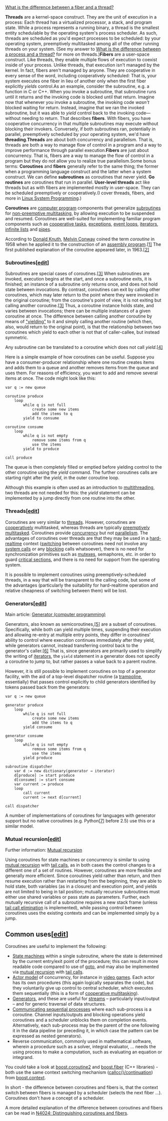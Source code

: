[What is the difference between a fiber and a thread?](https://www.quora.com/What-is-the-difference-between-a-fiber-and-a-thread)

**Threads** are a kernel-space construct. They are the unit of execution in a process: Each thread has a virtualized processor, a stack, and program state. While a process represents a running binary, a thread is the smallest entity schedulable by the operating system's process scheduler. As such, threads are scheduled as you'd expect processes to be scheduled: by your operating system, preemptively multitasked among all of the other running threads on your system. (See my answer to [What is the difference between a process and a thread](https://www.quora.com/What-is-the-difference-between-a-process-and-a-thread/answer/Robert-Love-1)[?](https://www.quora.com/What-is-the-difference-between-a-process-and-a-thread/answer/Robert-Love-1) for more on threads.)**Fibers** are a user-space construct. Like threads, they enable multiple flows of execution to coexist inside of your process. Unlike threads, that execution isn't managed by the kernel. In fact, fibers aren't managed by anyone. They are cooperative in every sense of the word, including cooperatively scheduled: That is, your system executes one fiber in lieu of another only when the first fiber explicitly *yields* control.As an example, consider the subroutine, e.g. a function in C or C++. When you invoke a subroutine, that subroutine runs until it returns and the invoking code is blocked until that return. Imagine now that whenever you invoke a subroutine, the invoking code *wasn't* blocked waiting for return. Instead, imagine that we ran the invoked subroutine, but it was able to *yield* control back to the invoking code—without needing to return. That describes **fibers**. With fibers, you have cooperative concurrency in that multiple subroutines may execute without blocking their invokers. Conversely, if both subroutines ran, potentially in parallel, preemptively scheduled by your operating system, we'd have **threading**.**Threads** are about both concurrency and parallelism. That is, threads are both a way to manage flow of control in a program and a way to improve performance through parallel execution.**Fibers** are just about concurrency. That is, fibers are a way to manage the flow of control in a program but they do not allow you to realize true parallelism.Some bonus terms: **Coroutines** and **fibers** generally refer to the same thing; the former when a programming language construct and the latter when a system construct. We can define **subroutines** as coroutines that never yield. **Go routines** are coroutines that run in parallel. **User-level threads** act like threads but as with fibers are implemented mostly in user-space. They can be scheduled preemptively or cooperatively.(I cover threads, fibers, and more in [Linux System Programming](http://www.amazon.com/dp/1449339530/ref=as_li_ss_til?tag=roblov-20&camp=0&creative=0&linkCode=as4&creativeASIN=1449339530&adid=08EAHYTMFA0W997ME45V).)





**Coroutines** are [computer program](https://en.wikipedia.org/wiki/Computer_program) components that generalize [subroutines](https://en.wikipedia.org/wiki/Subroutine) for [non-preemptive multitasking](https://en.wikipedia.org/wiki/Non-preemptive_multitasking), by allowing execution to be suspended and resumed. Coroutines are well-suited for implementing familiar program components such as [cooperative tasks](https://en.wikipedia.org/wiki/Cooperative_multitasking), [exceptions](https://en.wikipedia.org/wiki/Exception_handling), [event loops](https://en.wikipedia.org/wiki/Event_loop), [iterators](https://en.wikipedia.org/wiki/Iterator), [infinite lists](https://en.wikipedia.org/wiki/Lazy_evaluation) and [pipes](https://en.wikipedia.org/wiki/Pipeline_(software)).

According to [Donald Knuth](https://en.wikipedia.org/wiki/Donald_Knuth), [Melvin Conway](https://en.wikipedia.org/wiki/Melvin_Conway) coined the term *coroutine* in 1958 when he applied it to the construction of an [assembly program](https://en.wikipedia.org/wiki/Assembly_language).[[1\]](https://en.wikipedia.org/wiki/Coroutine#cite_note-KnuthVol1_1_4_5-1) The first published explanation of the coroutine appeared later, in 1963.[[2\]](https://en.wikipedia.org/wiki/Coroutine#cite_note-Conway1963-2)



### Subroutines[[edit](https://en.wikipedia.org/w/index.php?title=Coroutine&action=edit&section=2)]

Subroutines are special cases of coroutines.[[3\]](https://en.wikipedia.org/wiki/Coroutine#cite_note-KnuthVol1_1_4_2-3) When subroutines are invoked, execution begins at the start, and once a subroutine exits, it is finished; an instance of a subroutine only returns once, and does not hold state between invocations. By contrast, coroutines can exit by calling other coroutines, which may later return to the point where they were invoked in the original coroutine; from the coroutine's point of view, it is not exiting but calling another coroutine.[[3\]](https://en.wikipedia.org/wiki/Coroutine#cite_note-KnuthVol1_1_4_2-3) Thus, a coroutine instance holds state, and varies between invocations; there can be multiple instances of a given coroutine at once. The difference between calling another coroutine by means of ["yielding"](https://en.wikipedia.org/wiki/Yield_(multithreading)) to it and simply calling another routine (which then, also, would return to the original point), is that the relationship between two coroutines which yield to each other is not that of caller-callee, but instead symmetric.

Any subroutine can be translated to a coroutine which does not call *yield*.[[4\]](https://en.wikipedia.org/wiki/Coroutine#cite_note-Perlis1982_6-4)

Here is a simple example of how coroutines can be useful. Suppose you have a consumer-producer relationship where one routine creates items and adds them to a queue and another removes items from the queue and uses them. For reasons of efficiency, you want to add and remove several items at once. The code might look like this:

```
var q := new queue

coroutine produce
    loop
        while q is not full
            create some new items
            add the items to q
        yield to consume

coroutine consume
    loop
        while q is not empty
            remove some items from q
            use the items
        yield to produce

call produce
```

The queue is then completely filled or emptied before yielding control to the other coroutine using the *yield* command. The further coroutines calls are starting right after the *yield*, in the outer coroutine loop.

Although this example is often used as an introduction to [multithreading](https://en.wikipedia.org/wiki/Thread_(computing)), two threads are not needed for this: the *yield* statement can be implemented by a jump directly from one routine into the other.

### Threads[[edit](https://en.wikipedia.org/w/index.php?title=Coroutine&action=edit&section=3)]

Coroutines are very similar to [threads](https://en.wikipedia.org/wiki/Thread_(computing)). However, coroutines are [cooperatively](https://en.wikipedia.org/wiki/Cooperative_multitasking) multitasked, whereas threads are typically [preemptively](https://en.wikipedia.org/wiki/Preemptive_multitasking) [multitasked](https://en.wikipedia.org/wiki/Computer_multitasking). Coroutines provide [concurrency](https://en.wikipedia.org/wiki/Concurrency_(computer_science)) but not [parallelism](https://en.wikipedia.org/wiki/Parallel_computing). The advantages of coroutines over threads are that they may be used in a [hard-realtime](https://en.wikipedia.org/wiki/Hard_realtime) context ([switching](https://en.wikipedia.org/wiki/Context_switch) between coroutines need not involve any [system calls](https://en.wikipedia.org/wiki/System_calls) or any [blocking](https://en.wikipedia.org/wiki/Blocking_(computing)) calls whatsoever), there is no need for synchronization primitives such as [mutexes](https://en.wikipedia.org/wiki/Mutex), semaphores, etc. in order to guard [critical sections](https://en.wikipedia.org/wiki/Critical_sections), and there is no need for support from the operating system.

It is possible to implement coroutines using preemptively-scheduled threads, in a way that will be transparent to the calling code, but some of the advantages (particularly the suitability for hard-realtime operation and relative cheapness of switching between them) will be lost.

### Generators[[edit](https://en.wikipedia.org/w/index.php?title=Coroutine&action=edit&section=4)]

Main article: [Generator (computer programming)](https://en.wikipedia.org/wiki/Generator_(computer_programming))

Generators, also known as semicoroutines,[[5\]](https://en.wikipedia.org/wiki/Coroutine#cite_note-Ralston2000-5) are a subset of coroutines. Specifically, while both can yield multiple times, suspending their execution and allowing re-entry at multiple entry points, they differ in coroutines' ability to control where execution continues immediately after they yield, while generators cannot, instead transferring control back to the generator's caller.[[6\]](https://en.wikipedia.org/wiki/Coroutine#cite_note-6) That is, since generators are primarily used to simplify the writing of [iterators](https://en.wikipedia.org/wiki/Iterator), the `yield` statement in a generator does not specify a coroutine to jump to, but rather passes a value back to a parent routine.

However, it is still possible to implement coroutines on top of a generator facility, with the aid of a top-level dispatcher routine (a [trampoline](https://en.wikipedia.org/wiki/Trampoline_(computing)), essentially) that passes control explicitly to child generators identified by tokens passed back from the generators:

```
var q := new queue

generator produce
    loop
        while q is not full
            create some new items
            add the items to q
        yield consume

generator consume
    loop
        while q is not empty
            remove some items from q
            use the items
        yield produce

subroutine dispatcher
    var d := new dictionary(generator → iterator)
    d[produce] := start produce
    d[consume] := start consume
    var current := produce
    loop
        call current
        current := next d[current]

call dispatcher
```

A number of implementations of coroutines for languages with generator support but no native coroutines (e.g. Python[[7\]](https://en.wikipedia.org/wiki/Coroutine#cite_note-MertzIBM-7) before 2.5) use this or a similar model.

### Mutual recursion[[edit](https://en.wikipedia.org/w/index.php?title=Coroutine&action=edit&section=5)]

Further information: [Mutual recursion](https://en.wikipedia.org/wiki/Mutual_recursion)

Using coroutines for state machines or concurrency is similar to using [mutual recursion](https://en.wikipedia.org/wiki/Mutual_recursion) with [tail calls](https://en.wikipedia.org/wiki/Tail_call), as in both cases the control changes to a different one of a set of routines. However, coroutines are more flexible and generally more efficient. Since coroutines yield rather than return, and then resume execution rather than restarting from the beginning, they are able to hold state, both variables (as in a closure) and execution point, and yields are not limited to being in tail position; mutually recursive subroutines must either use shared variables or pass state as parameters. Further, each mutually recursive call of a subroutine requires a new stack frame (unless [tail call elimination](https://en.wikipedia.org/wiki/Tail_call_elimination) is implemented), while passing control between coroutines uses the existing contexts and can be implemented simply by a jump.

## Common uses[[edit](https://en.wikipedia.org/w/index.php?title=Coroutine&action=edit&section=6)]

Coroutines are useful to implement the following:

- [State machines](https://en.wikipedia.org/wiki/State_machine) within a single subroutine, where the state is determined by the current entry/exit point of the procedure; this can result in more readable code compared to use of [goto](https://en.wikipedia.org/wiki/Goto), and may also be implemented via [mutual recursion](https://en.wikipedia.org/wiki/Mutual_recursion) with [tail calls](https://en.wikipedia.org/wiki/Tail_call).
- [Actor model](https://en.wikipedia.org/wiki/Actor_model) of concurrency, for instance in [video games](https://en.wikipedia.org/wiki/Video_game). Each actor has its own procedures (this again logically separates the code), but they voluntarily give up control to central scheduler, which executes them sequentially (this is a form of [cooperative multitasking](https://en.wikipedia.org/wiki/Cooperative_multitasking)).
- [Generators](https://en.wikipedia.org/wiki/Generator_(computer_programming)), and these are useful for [streams](https://en.wikipedia.org/wiki/Stream_(computing)) – particularly input/output – and for generic traversal of data structures.
- [Communicating sequential processes](https://en.wikipedia.org/wiki/Communicating_sequential_processes) where each sub-process is a coroutine. Channel inputs/outputs and blocking operations yield coroutines and a scheduler unblocks them on completion events. Alternatively, each sub-process may be the parent of the one following it in the data pipeline (or preceding it, in which case the pattern can be expressed as nested generators).
- Reverse communication, commonly used in mathematical software, wherein a procedure such as a solver, integral evaluator, ... needs the using process to make a computation, such as evaluating an equation or integrand.







You could take a look at [boost.coroutine2](http://www.boost.org/doc/libs/1_64_0/libs/coroutine2/doc/html/index.html) and [boost.fiber](http://www.boost.org/doc/libs/1_64_0/libs/fiber/doc/html/index.html) (C++ libraries) - both use the same context switching mechanism ([callcc()/continuation](http://www.boost.org/doc/libs/1_64_0/libs/context/doc/html/context/cc.html)) from [boost.context](http://www.boost.org/doc/libs/1_64_0/libs/context/doc/html/index.html).

In short - the difference between coroutines and fibers is, that the context switch between fibers is managed by a scheduler (selects the next fiber ...). Coroutines don't have a concept of a scheduler.

A more detailed explanation of the difference between coroutines and fibers can be read in [N4024: Distinguishing coroutines and fibers](http://www.open-std.org/jtc1/sc22/wg21/docs/papers/2014/n4024.pdf).